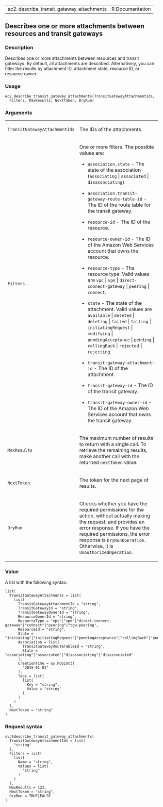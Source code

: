 <table style="width: 100%;">
<tbody>
<tr class="odd">
<td>ec2_describe_transit_gateway_attachments</td>
<td style="text-align: right;">R Documentation</td>
</tr>
</tbody>
</table>

## Describes one or more attachments between resources and transit gateways

### Description

Describes one or more attachments between resources and transit
gateways. By default, all attachments are described. Alternatively, you
can filter the results by attachment ID, attachment state, resource ID,
or resource owner.

### Usage

    ec2_describe_transit_gateway_attachments(TransitGatewayAttachmentIds,
      Filters, MaxResults, NextToken, DryRun)

### Arguments

<table>
<colgroup>
<col style="width: 35%" />
<col style="width: 65%" />
</colgroup>
<tbody>
<tr class="odd">
<td><code
id="ec2_describe_transit_gateway_attachments_:_TransitGatewayAttachmentIds">TransitGatewayAttachmentIds</code></td>
<td><p>The IDs of the attachments.</p></td>
</tr>
<tr class="even">
<td><code
id="ec2_describe_transit_gateway_attachments_:_Filters">Filters</code></td>
<td><p>One or more filters. The possible values are:</p>
<ul>
<li><p><code>association.state</code> - The state of the association
(<code>associating</code> | <code>associated</code> |
<code>disassociating</code>).</p></li>
<li><p><code>association.transit-gateway-route-table-id</code> - The ID
of the route table for the transit gateway.</p></li>
<li><p><code>resource-id</code> - The ID of the resource.</p></li>
<li><p><code>resource-owner-id</code> - The ID of the Amazon Web
Services account that owns the resource.</p></li>
<li><p><code>resource-type</code> - The resource type. Valid values are
<code>vpc</code> | <code>vpn</code> |
<code>direct-connect-gateway</code> | <code>peering</code> |
<code>connect</code>.</p></li>
<li><p><code>state</code> - The state of the attachment. Valid values
are <code>available</code> | <code>deleted</code> |
<code>deleting</code> | <code>failed</code> | <code>failing</code> |
<code>initiatingRequest</code> | <code>modifying</code> |
<code>pendingAcceptance</code> | <code>pending</code> |
<code>rollingBack</code> | <code>rejected</code> |
<code>rejecting</code>.</p></li>
<li><p><code>transit-gateway-attachment-id</code> - The ID of the
attachment.</p></li>
<li><p><code>transit-gateway-id</code> - The ID of the transit
gateway.</p></li>
<li><p><code>transit-gateway-owner-id</code> - The ID of the Amazon Web
Services account that owns the transit gateway.</p></li>
</ul></td>
</tr>
<tr class="odd">
<td><code
id="ec2_describe_transit_gateway_attachments_:_MaxResults">MaxResults</code></td>
<td><p>The maximum number of results to return with a single call. To
retrieve the remaining results, make another call with the returned
<code>nextToken</code> value.</p></td>
</tr>
<tr class="even">
<td><code
id="ec2_describe_transit_gateway_attachments_:_NextToken">NextToken</code></td>
<td><p>The token for the next page of results.</p></td>
</tr>
<tr class="odd">
<td><code
id="ec2_describe_transit_gateway_attachments_:_DryRun">DryRun</code></td>
<td><p>Checks whether you have the required permissions for the action,
without actually making the request, and provides an error response. If
you have the required permissions, the error response is
<code>DryRunOperation</code>. Otherwise, it is
<code>UnauthorizedOperation</code>.</p></td>
</tr>
</tbody>
</table>

### Value

A list with the following syntax:

    list(
      TransitGatewayAttachments = list(
        list(
          TransitGatewayAttachmentId = "string",
          TransitGatewayId = "string",
          TransitGatewayOwnerId = "string",
          ResourceOwnerId = "string",
          ResourceType = "vpc"|"vpn"|"direct-connect-gateway"|"connect"|"peering"|"tgw-peering",
          ResourceId = "string",
          State = "initiating"|"initiatingRequest"|"pendingAcceptance"|"rollingBack"|"pending"|"available"|"modifying"|"deleting"|"deleted"|"failed"|"rejected"|"rejecting"|"failing",
          Association = list(
            TransitGatewayRouteTableId = "string",
            State = "associating"|"associated"|"disassociating"|"disassociated"
          ),
          CreationTime = as.POSIXct(
            "2015-01-01"
          ),
          Tags = list(
            list(
              Key = "string",
              Value = "string"
            )
          )
        )
      ),
      NextToken = "string"
    )

### Request syntax

    svc$describe_transit_gateway_attachments(
      TransitGatewayAttachmentIds = list(
        "string"
      ),
      Filters = list(
        list(
          Name = "string",
          Values = list(
            "string"
          )
        )
      ),
      MaxResults = 123,
      NextToken = "string",
      DryRun = TRUE|FALSE
    )
